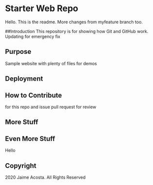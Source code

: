 # Starter Web Repo
Hello.  This is the readme.  More changes from myfeature branch too.

##Introduction
This repository is for showing how Git and GitHub work.  Updating for emergency fix

## Purpose
Sample website with plenty of files for demos

## Deployment 

## How to Contribute
for this repo and issue pull request for review

## More Stuff

## Even More Stuff
Hello

## Copyright
2020 Jaime Acosta.  All Rights Reserved
